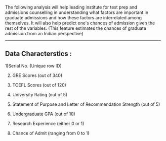 The following analysis will help leading institute for test prep and admissions counselling in understanding what factors are important in graduate admissions and how these factors are interrelated among themselves. 
It will also help predict one's chances of admission given the rest of the variables.
(This feature estimates the chances of graduate admission from an Indian perspective)


-------------------------
Data Characterstics :
-------------------------

1)Serial No. (Unique row ID)

2) GRE Scores (out of 340)

3) TOEFL Scores (out of 120)

4) University Rating (out of 5)

5) Statement of Purpose and Letter of Recommendation Strength (out of 5)

6) Undergraduate GPA (out of 10)

7) Research Experience (either 0 or 1)

8) Chance of Admit (ranging from 0 to 1)

 
